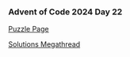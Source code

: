 ### Advent of Code 2024 Day 22

[Puzzle Page](https://adventofcode.com/2024/day/22)

[Solutions Megathread](https://www.reddit.com/r/adventofcode/comments/1hjroap/2024_day_22_solutions/)
